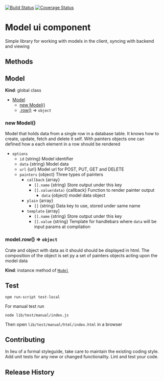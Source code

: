[![Build Status](https://travis-ci.org/mickelindahl/model_ui_component.svg?branch=master)](https://travis-ci.org/mickelindahl/model_ui_component)
[![Coverage Status](https://coveralls.io/repos/github/mickelindahl/model_ui_component/badge.svg?branch=master)](https://coveralls.io/github/mickelindahl/model_ui_component?branch=master)

# Model ui component
Simple library for working with models in the client, syncing with backend and
viewing

## Methods

<a name="Model"></a>

## Model
**Kind**: global class  

* [Model](#Model)
    * [new Model()](#new_Model_new)
    * [.row()](#Model+row) ⇒ <code>object</code>

<a name="new_Model_new"></a>

### new Model()
Model that holds data from a single row in a database table. It knowshow to create, update, fetch and delete it self. With painters objectsone can defined how a each element in a row should be rendered- `options`  - `id` {string} Model identifier  - `data` {string} Model data  - `url` {url} Model url for POST, PUT, GET and DELETE  - `painters` {object} Three types of painters    - `callback` {array}      - `[].name` {string} Store output under this key      - `[].value(data)` {callback} Function to render painter output        - `data` {object} model data object    - `plain` {array}      - `[]` {string} Data key to use, stored under same name    - `template` {array]      - `[].name` {string} Store output under this key      - `[].value` {string} Template for handlebars where `data` will be input params at compilation

<a name="Model+row"></a>

### model.row() ⇒ <code>object</code>
Crate and object with data as it should should be displayed in html.The composition of the object is set py a set of painters objects actingupon the model data

**Kind**: instance method of <code>[Model](#Model)</code>  
## Test
`npm run-script test-local`

For manual test run
```
node lib/test/manual/index.js
```
Then open `lib/test/manual/html/index.html` in a browser

## Contributing
In lieu of a formal styleguide, take care to maintain the
existing coding style. Add unit tests for any new or changed
functionality. Lint and test your code.

## Release History